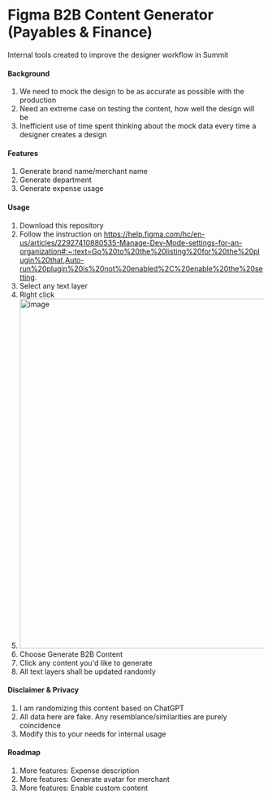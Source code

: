 # Figma B2B Content Generator (Payables & Finance)
Internal tools created to improve the designer workflow in Summit

#### Background
1. We need to mock the design to be as accurate as possible with the production
2. Need an extreme case on testing the content, how well the design will be
3. Inefficient use of time spent thinking about the mock data every time a designer creates a design

#### Features
1. Generate brand name/merchant name
2. Generate department
3. Generate expense usage

#### Usage
1. Download this repository
2. Follow the instruction on https://help.figma.com/hc/en-us/articles/22927410880535-Manage-Dev-Mode-settings-for-an-organization#:~:text=Go%20to%20the%20listing%20for%20the%20plugin%20that,Auto-run%20plugin%20is%20not%20enabled%2C%20enable%20the%20setting.
3. Select any text layer
4. Right click
5. <img width="688" alt="image" src="https://github.com/user-attachments/assets/a4e85924-0130-44d5-8996-b075b643d897">
6. Choose Generate B2B Content
7. Click any content you'd like to generate
8. All text layers shall be updated randomly

#### Disclaimer & Privacy
1. I am randomizing this content based on ChatGPT
2. All data here are fake. Any resemblance/similarities are purely coincidence
3. Modify this to your needs for internal usage

#### Roadmap
1. More features: Expense description
2. More features: Generate avatar for merchant
3. More features: Enable custom content
